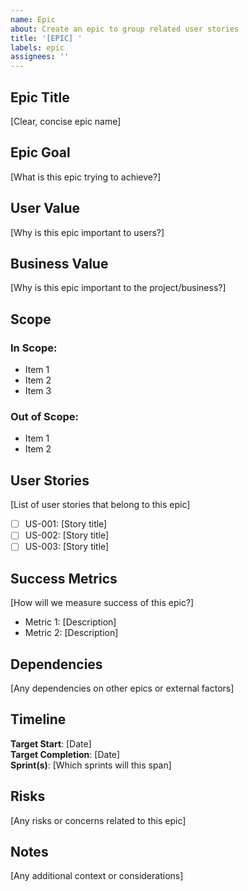 ```yaml
---
name: Epic
about: Create an epic to group related user stories
title: '[EPIC] '
labels: epic
assignees: ''
---
```


## Epic Title

[Clear, concise epic name]

## Epic Goal

[What is this epic trying to achieve?]

## User Value

[Why is this epic important to users?]

## Business Value

[Why is this epic important to the project/business?]

## Scope

### In Scope:
- Item 1
- Item 2
- Item 3

### Out of Scope:
- Item 1
- Item 2

## User Stories

[List of user stories that belong to this epic]

- [ ] US-001: [Story title]
- [ ] US-002: [Story title]
- [ ] US-003: [Story title]

## Success Metrics

[How will we measure success of this epic?]

- Metric 1: [Description]
- Metric 2: [Description]

## Dependencies

[Any dependencies on other epics or external factors]

## Timeline

**Target Start**: [Date]  
**Target Completion**: [Date]  
**Sprint(s)**: [Which sprints will this span]

## Risks

[Any risks or concerns related to this epic]

## Notes

[Any additional context or considerations]
